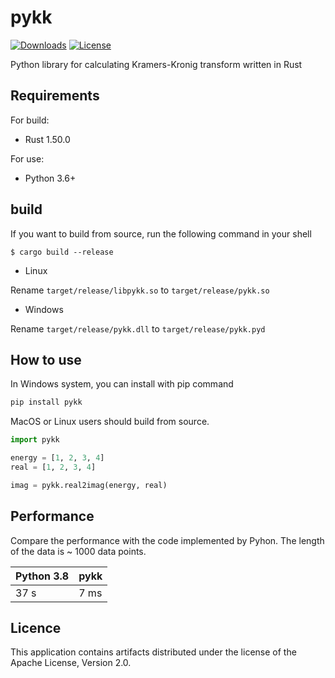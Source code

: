 # pykk
[![Downloads](https://pepy.tech/badge/pykk)](https://pepy.tech/project/pykk)
[![License](https://img.shields.io/badge/License-Apache%202.0-blue.svg)](https://opensource.org/licenses/Apache-2.0)

Python library for calculating Kramers-Kronig transform written in Rust

## Requirements

For build:

- Rust 1.50.0

For use:

- Python 3.6+

## build

If you want to build from source, run the following command in your shell

```
$ cargo build --release
```

- Linux

Rename `target/release/libpykk.so` to `target/release/pykk.so`

- Windows

Rename `target/release/pykk.dll` to `target/release/pykk.pyd`

## How to use

In Windows system, you can install with pip command

```bash
pip install pykk
```

MacOS or Linux users should build from source.

```python
import pykk

energy = [1, 2, 3, 4]
real = [1, 2, 3, 4]

imag = pykk.real2imag(energy, real)
```

## Performance

Compare the performance with the code implemented by Pyhon. The length of the data is ~ 1000 data points.

| Python 3.8 | pykk |
| ---------- | ---- |
| 37 s       | 7 ms |


## Licence
This application contains artifacts distributed under the license of the Apache License, Version 2.0.
